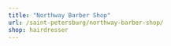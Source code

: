 ```yaml
---
title: "Northway Barber Shop"
url: /saint-petersburg/northway-barber-shop/
shop: hairdresser
---
```

